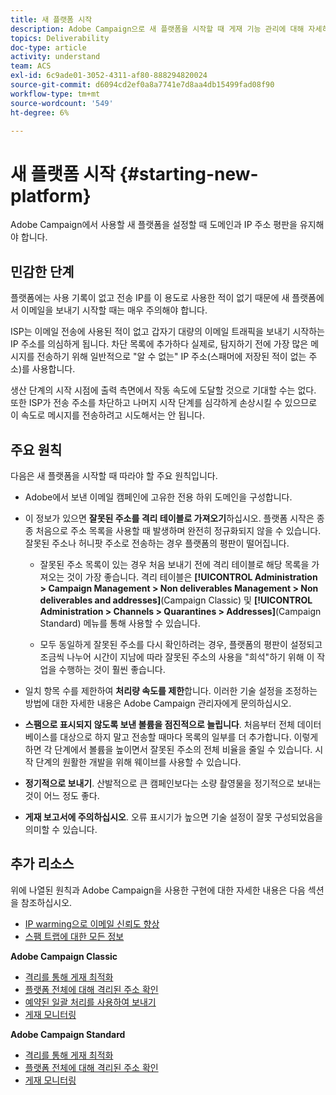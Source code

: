 ```yaml
---
title: 새 플랫폼 시작
description: Adobe Campaign으로 새 플랫폼을 시작할 때 게재 기능 관리에 대해 자세히 알아보십시오.
topics: Deliverability
doc-type: article
activity: understand
team: ACS
exl-id: 6c9ade01-3052-4311-af80-888294820024
source-git-commit: d6094cd2ef0a8a7741e7d8aa4db15499fad08f90
workflow-type: tm+mt
source-wordcount: '549'
ht-degree: 6%

---
```


# 새 플랫폼 시작 {#starting-new-platform}

Adobe Campaign에서 사용할 새 플랫폼을 설정할 때 도메인과 IP 주소 평판을 유지해야 합니다.

## 민감한 단계

플랫폼에는 사용 기록이 없고 전송 IP를 이 용도로 사용한 적이 없기 때문에 새 플랫폼에서 이메일을 보내기 시작할 때는 매우 주의해야 합니다.

ISP는 이메일 전송에 사용된 적이 없고 갑자기 대량의 이메일 트래픽을 보내기 시작하는 IP 주소를 의심하게 됩니다. 차단 목록에 추가하다 실제로, 탐지하기 전에 가장 많은 메시지를 전송하기 위해 일반적으로 &quot;알 수 없는&quot; IP 주소(스패머에 저장된 적이 없는 주소)를 사용합니다.

생산 단계의 시작 시점에 출력 측면에서 작동 속도에 도달할 것으로 기대할 수는 없다. 또한 ISP가 전송 주소를 차단하고 나머지 시작 단계를 심각하게 손상시킬 수 있으므로 이 속도로 메시지를 전송하려고 시도해서는 안 됩니다.

## 주요 원칙

다음은 새 플랫폼을 시작할 때 따라야 할 주요 원칙입니다.

* Adobe에서 보낸 이메일 캠페인에 고유한 전용 하위 도메인을 구성합니다.

* 이 정보가 있으면 **잘못된 주소를 격리 테이블로 가져오기**하십시오.
플랫폼 시작은 종종 처음으로 주소 목록을 사용할 때 발생하며 완전히 정규화되지 않을 수 있습니다. 잘못된 주소나 허니팟 주소로 전송하는 경우 플랫폼의 평판이 떨어집니다.

   * 잘못된 주소 목록이 있는 경우 처음 보내기 전에 격리 테이블로 해당 목록을 가져오는 것이 가장 좋습니다. 격리 테이블은 **[!UICONTROL Administration > Campaign Management > Non deliverables Management > Non deliverables and addresses]**(Campaign Classic) 및 **[!UICONTROL Administration > Channels > Quarantines > Addresses]**(Campaign Standard) 메뉴를 통해 사용할 수 있습니다.

   * 모두 동일하게 잘못된 주소를 다시 확인하려는 경우, 플랫폼의 평판이 설정되고 조금씩 나누어 시간이 지남에 따라 잘못된 주소의 사용을 &quot;희석&quot;하기 위해 이 작업을 수행하는 것이 훨씬 좋습니다.

* 일치 항목 수를 제한하여 **처리량 속도를 제한**&#x200B;합니다. 이러한 기술 설정을 조정하는 방법에 대한 자세한 내용은 Adobe Campaign 관리자에게 문의하십시오.

* **스팸으로 표시되지 않도록 보낸 볼륨을 점진적으로 늘립니다**. 처음부터 전체 데이터베이스를 대상으로 하지 말고 전송할 때마다 목록의 일부를 더 추가합니다. 이렇게 하면 각 단계에서 볼륨을 높이면서 잘못된 주소의 전체 비율을 줄일 수 있습니다. 시작 단계의 원활한 개발을 위해 웨이브를 사용할 수 있습니다.

* **정기적으로 보내기**. 산발적으로 큰 캠페인보다는 소량 촬영물을 정기적으로 보내는 것이 어느 정도 좋다.
* **게재 보고서에 주의하십시오**. 오류 표시기가 높으면 기술 설정이 잘못 구성되었음을 의미할 수 있습니다.

## 추가 리소스

위에 나열된 원칙과 Adobe Campaign을 사용한 구현에 대한 자세한 내용은 다음 섹션을 참조하십시오.

* [IP warming으로 이메일 신뢰도 향상](../../help/additional-resources/increase-reputation-with-ip-warming.md)
* [스팸 트랩에 대한 모든 정보](../../help/additional-resources/all-about-spam-traps.md)

**Adobe Campaign Classic**

* [격리를 통해 게재 최적화](https://experienceleague.adobe.com/docs/campaign-classic/using/sending-messages/monitoring-deliveries/understanding-quarantine-management.html#optimizing-your-delivery-through-quarantines)
* [플랫폼 전체에 대해 격리된 주소 확인](https://experienceleague.adobe.com/docs/campaign-classic/using/sending-messages/monitoring-deliveries/understanding-quarantine-management.html#identifying-quarantined-addresses-for-the-entire-platform)
* [예약된 일괄 처리를 사용하여 보내기](https://experienceleague.adobe.com/docs/campaign-classic/using/sending-messages/key-steps-when-creating-a-delivery/steps-sending-the-delivery.html#sending-using-multiple-waves)
* [게재 모니터링](https://experienceleague.adobe.com/docs/campaign-classic/using/sending-messages/monitoring-deliveries/about-delivery-monitoring.html?lang=ko#sending-messages)

**Adobe Campaign Standard**

* [격리를 통해 게재 최적화](https://experienceleague.adobe.com/docs/campaign-standard/using/testing-and-sending/monitoring-messages/understanding-quarantine-management.html#optimizing-your-delivery-through-quarantines)
* [플랫폼 전체에 대해 격리된 주소 확인](https://experienceleague.adobe.com/docs/campaign-standard/using/testing-and-sending/monitoring-messages/understanding-quarantine-management.html)
* [게재 모니터링](https://experienceleague.adobe.com/docs/campaign-standard/using/testing-and-sending/monitoring-messages/monitoring-a-delivery.html?lang=ko)
